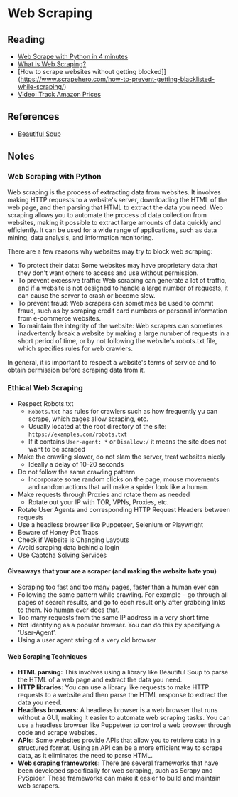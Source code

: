 # Web Scraping

## Reading

* [Web Scrape with Python in 4 minutes](https://towardsdatascience.com/how-to-web-scrape-with-python-in-4-minutes-bc49186a8460)
* [What is Web Scraping?](https://en.wikipedia.org/wiki/Web_scraping)
* [How to scrape websites without getting blocked]](https://www.scrapehero.com/how-to-prevent-getting-blacklisted-while-scraping/)
* [Video: Track Amazon Prices](https://www.youtube.com/watch?v=Bg9r_yLk7VY)

## References

* [Beautiful Soup](https://www.crummy.com/software/BeautifulSoup/)

## Notes

### Web Scraping with Python

Web scraping is the process of extracting data from websites. It involves making HTTP requests to a website's server, downloading the HTML of the web page, and then parsing that HTML to extract the data you need. Web scraping allows you to automate the process of data collection from websites, making it possible to extract large amounts of data quickly and efficiently. It can be used for a wide range of applications, such as data mining, data analysis, and information monitoring.

There are a few reasons why websites may try to block web scraping:

* To protect their data: Some websites may have proprietary data that they don't want others to access and use without permission.
* To prevent excessive traffic: Web scraping can generate a lot of traffic, and if a website is not designed to handle a large number of requests, it can cause the server to crash or become slow.
* To prevent fraud: Web scrapers can sometimes be used to commit fraud, such as by scraping credit card numbers or personal information from e-commerce websites.
* To maintain the integrity of the website: Web scrapers can sometimes inadvertently break a website by making a large number of requests in a short period of time, or by not following the website's robots.txt file, which specifies rules for web crawlers.

In general, it is important to respect a website's terms of service and to obtain permission before scraping data from it.

### Ethical Web Scraping

* Respect Robots.txt
  * `Robots.txt` has rules for crawlers such as how frequently yu can scrape, which pages allow scraping, etc.
  * Usually located at the root directory of the site: `https://examples.com/robots.txt`
  * If it contains `User-agent: *` or `Disallow:/` it means the site does not want to be scraped
* Make the crawling slower, do not slam the server, treat websites nicely
  * Ideally a delay of 10-20 seconds
* Do not follow the same crawling pattern
  * Incorporate some random clicks on the page, mouse movements and random actions that will make a spider look like a human.
* Make requests through Proxies and rotate them as needed
  * Rotate out your IP with TOR, VPNs, Proxies, etc.
* Rotate User Agents and corresponding HTTP Request Headers between requests
* Use a headless browser like Puppeteer, Selenium or Playwright
* Beware of Honey Pot Traps
* Check if Website is Changing Layouts
* Avoid scraping data behind a login
* Use Captcha Solving Services

#### Giveaways that your are a scraper (and making the website hate you)

* Scraping too fast and too many pages, faster than a human ever can
* Following the same pattern while crawling. For example – go through all pages of search results, and go to each result only after grabbing links to them. No human ever does that.
* Too many requests from the same IP address in a very short time
* Not identifying as a popular browser. You can do this by specifying a ‘User-Agent’.
* Using a user agent string of a very old browser

#### Web Scraping Techniques

* **HTML parsing:** This involves using a library like Beautiful Soup to parse the HTML of a web page and extract the data you need.
* **HTTP libraries:** You can use a library like requests to make HTTP requests to a website and then parse the HTML response to extract the data you need.
* **Headless browsers:** A headless browser is a web browser that runs without a GUI, making it easier to automate web scraping tasks. You can use a headless browser like Puppeteer to control a web browser through code and scrape websites.
* **APIs:** Some websites provide APIs that allow you to retrieve data in a structured format. Using an API can be a more efficient way to scrape data, as it eliminates the need to parse HTML.
* **Web scraping frameworks:** There are several frameworks that have been developed specifically for web scraping, such as Scrapy and PySpider. These frameworks can make it easier to build and maintain web scrapers.
